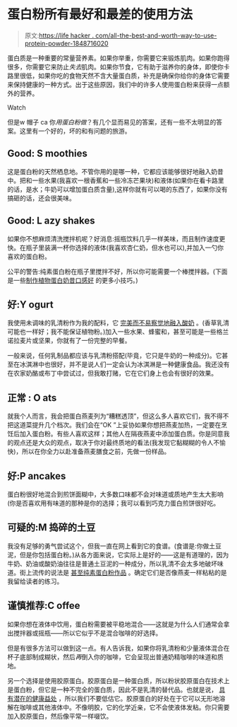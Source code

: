 # 蛋白粉所有最好和最差的使用方法

> 原文:[https://life hacker . com/all-the-best-and-worth-way-to-use-protein-powder-1848716020](https://lifehacker.com/all-the-best-and-worst-ways-to-use-protein-powder-1848716020)

蛋白质是一种重要的常量营养素。如果你举重，你需要它来锻炼肌肉。如果你跑得很多，你需要它来防止*失去*肌肉。如果你节食，它有助于滋养你的身体，即使你卡路里很低，如果你吃的食物天然不含大量蛋白质，补充是确保你给你的身体它需要来保持健康的一种方式。出于这些原因，我们中的许多人使用蛋白粉来获得一点额外的营养。

Watch

但是w 帽子 ca 你*用蛋白粉做*？有几个显而易见的答案，还有一些不太明显的答案。这里有一个好的，坏的和有问题的旅游。

## Good: S moothies

这是蛋白粉的天然栖息地。不管你用的是哪一种，它都应该能够很好地融入奶昔中。把和一些水果(我喜欢一根香蕉和一些冷冻芒果块)和液体(如果你在看卡路里的话，是水；牛奶可以增加蛋白质含量),这样你就有可以喝的东西了，如果你没有搞砸的话，还会很美味。

## Good: L azy shakes

如果你不想麻烦清洗搅拌机呢？好消息:摇瓶饮料几乎一样美味，而且制作速度更快。在瓶子里装满一杯你选择的液体(我喜欢杏仁奶，但水也可以),并加入一勺你喜欢的蛋白粉。

公平的警告:纯素蛋白粉在瓶子里搅拌不好，所以你可能需要一个棒搅拌器。(下面是一些[制作植物蛋白奶昔口感好](https://lifehacker.com/how-to-make-plant-based-protein-powder-not-taste-like-a-1847158394) 的更多小技巧。)

## 好:Y ogurt

我使用未调味的乳清粉作为我的配料，它 [完美而不易察觉地融入酸奶](https://lifehacker.com/mix-protein-powder-into-your-yogurt-1846042865) 。(香草乳清可能也一样好；我不能保证植物粉。)加入一些水果、蜂蜜和，甚至可能是一些格兰诺拉麦片或坚果，你就有了一份完整的早餐。

一般来说，任何乳制品都应该与乳清粉搭配(毕竟，它只是牛奶的一种成分)。它甚至在冰淇淋中也很好，并不是说人们一定会认为冰淇淋是一种健康食品。我还没有在农家奶酪或布丁中尝试过，但我敢打赌，它在它们身上也会有很好的效果。

## 正常 : O ats

就我个人而言，我会把蛋白燕麦列为“糟糕透顶”，但这么多人喜欢它们，我不得不把这道菜提升几个档次。我们会在“OK ”上妥协如果你想把燕麦加热，一定要在烹饪后加入蛋白粉。有些人喜欢这样；其他人在隔夜燕麦中添加蛋白质。你是同意我的观点还是大众的观点，取决于你对最终质地的看法(我发现它黏糊糊的令人不愉快)，所以在你全力以赴准备燕麦膳食之前，先做一份样品。

## 好:P ancakes

蛋白粉很好地混合到煎饼面糊中，大多数口味都不会对味道或质地产生太大影响(你是否喜欢用有味道的那种是你的选择；我可以看到巧克力蛋白煎饼很好吃。

## 可疑的:M 捣碎的土豆

我没有足够的勇气尝试这个，但我一直在网上看到它的食谱。(食谱是:你做土豆泥，但是你包括蛋白粉。)从各方面来说，它实际上是好的——这是有道理的，因为牛奶、奶油或酸奶油往往是普通土豆泥的一种成分，所以乳清不会太多地破坏味道。街上流传的说法是 [甚至纯素蛋白粉作品](https://www.reddit.com/r/veganfitness/comments/ebn1ex/savory_recipes_with_protein_powder/) 。确定它们是否像燕麦一样粘粘的是我留给读者的练习。

## 谨慎推荐:C offee

如果你想在液体中饮用，蛋白粉需要被平稳地混合——这就是为什么人们通常会拿出搅拌器或摇瓶——所以它似乎不是混合咖啡的好选择。

但是有很多方法可以做到这一点。有人告诉我，如果你将乳清粉和少量液体混合在杯子底部制成糊状，然后*再*倒入你的咖啡，它会呈现出普通奶精咖啡的味道和质地。

另一个选择是使用胶原蛋白。胶原蛋白是一种蛋白质，所以粉状胶原蛋白在技术上是蛋白粉，但它是一种不完全的蛋白质，因此不是乳清的替代品。也就是说， [具有潜在的健康益处](https://lifehacker.com/do-collagen-supplements-even-do-anything-1848439033) ，所以我们不要低估它。胶原蛋白的好处在于它可以无形地溶解在咖啡或其他液体中。不像明胶，它的化学近亲，它不会使液体发粘。你只需要加入胶原蛋白，然后像平常一样啜饮。